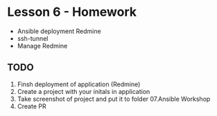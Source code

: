 # Lesson 6 - Homework 

+ Ansible deployment Redmine
+ ssh-tunnel
+ Manage Redmine

## TODO
1. Finsh deployment of application (Redmine)
2. Create a project with your initals in application
3. Take screenshot of project and put it to folder 07.Ansible Workshop
4. Create PR